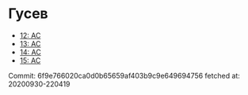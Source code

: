# Гусев
- [12: AC](12.md)
- [13: AC](13.md)
- [14: AC](14.md)
- [15: AC](15.md)

Commit: 6f9e766020ca0d0b65659af403b9c9e649694756
 fetched at: 20200930-220419
